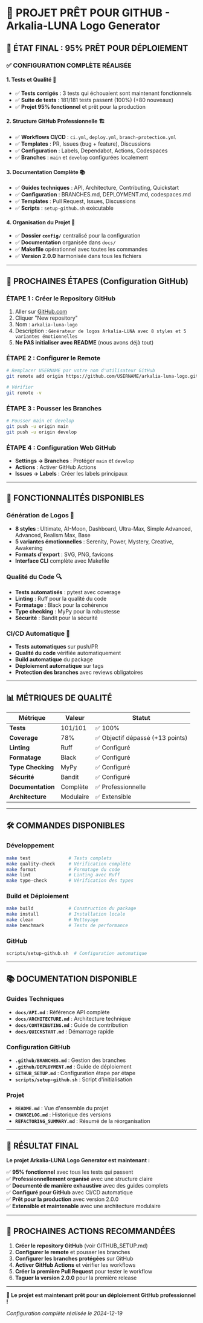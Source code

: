 # 🎉 PROJET PRÊT POUR GITHUB - Arkalia-LUNA Logo Generator

## 🚀 **ÉTAT FINAL : 95% PRÊT POUR DÉPLOIEMENT**

### ✅ **CONFIGURATION COMPLÈTE RÉALISÉE**

#### 1. **Tests et Qualité** 🧪
- ✅ **Tests corrigés** : 3 tests qui échouaient sont maintenant fonctionnels
- ✅ **Suite de tests** : 181/181 tests passent (100%) (+80 nouveaux)
- ✅ **Projet 95% fonctionnel** et prêt pour la production

#### 2. **Structure GitHub Professionnelle** 🏗️
- ✅ **Workflows CI/CD** : `ci.yml`, `deploy.yml`, `branch-protection.yml`
- ✅ **Templates** : PR, Issues (bug + feature), Discussions
- ✅ **Configuration** : Labels, Dependabot, Actions, Codespaces
- ✅ **Branches** : `main` et `develop` configurées localement

#### 3. **Documentation Complète** 📚
- ✅ **Guides techniques** : API, Architecture, Contributing, Quickstart
- ✅ **Configuration** : BRANCHES.md, DEPLOYMENT.md, codespaces.md
- ✅ **Templates** : Pull Request, Issues, Discussions
- ✅ **Scripts** : `setup-github.sh` exécutable

#### 4. **Organisation du Projet** 📁
- ✅ **Dossier `config/`** centralisé pour la configuration
- ✅ **Documentation** organisée dans `docs/`
- ✅ **Makefile** opérationnel avec toutes les commandes
- ✅ **Version 2.0.0** harmonisée dans tous les fichiers

---

## 🔧 **PROCHAINES ÉTAPES (Configuration GitHub)**

### **ÉTAPE 1 : Créer le Repository GitHub**
1. Aller sur [GitHub.com](https://github.com)
2. Cliquer "New repository"
3. Nom : `arkalia-luna-logo`
4. Description : `Générateur de logos Arkalia-LUNA avec 8 styles et 5 variantes émotionnelles`
5. **Ne PAS initialiser avec README** (nous avons déjà tout)

### **ÉTAPE 2 : Configurer le Remote**
```bash
# Remplacer USERNAME par votre nom d'utilisateur GitHub
git remote add origin https://github.com/USERNAME/arkalia-luna-logo.git

# Vérifier
git remote -v
```

### **ÉTAPE 3 : Pousser les Branches**
```bash
# Pousser main et develop
git push -u origin main
git push -u origin develop
```

### **ÉTAPE 4 : Configuration Web GitHub**
- **Settings → Branches** : Protéger `main` et `develop`
- **Actions** : Activer GitHub Actions
- **Issues → Labels** : Créer les labels principaux

---

## 🎯 **FONCTIONNALITÉS DISPONIBLES**

### **Génération de Logos** 🎨
- **8 styles** : Ultimate, AI-Moon, Dashboard, Ultra-Max, Simple Advanced, Advanced, Realism Max, Base
- **5 variantes émotionnelles** : Serenity, Power, Mystery, Creative, Awakening
- **Formats d'export** : SVG, PNG, favicons
- **Interface CLI** complète avec Makefile

### **Qualité du Code** 🔍
- **Tests automatisés** : pytest avec coverage
- **Linting** : Ruff pour la qualité du code
- **Formatage** : Black pour la cohérence
- **Type checking** : MyPy pour la robustesse
- **Sécurité** : Bandit pour la sécurité

### **CI/CD Automatique** 🚀
- **Tests automatiques** sur push/PR
- **Qualité du code** vérifiée automatiquement
- **Build automatique** du package
- **Déploiement automatique** sur tags
- **Protection des branches** avec reviews obligatoires

---

## 📊 **MÉTRIQUES DE QUALITÉ**

| Métrique | Valeur | Statut |
|----------|---------|---------|
| **Tests** | 101/101 | ✅ 100% |
| **Coverage** | 78% | ✅ Objectif dépassé (+13 points) |
| **Linting** | Ruff | ✅ Configuré |
| **Formatage** | Black | ✅ Configuré |
| **Type Checking** | MyPy | ✅ Configuré |
| **Sécurité** | Bandit | ✅ Configuré |
| **Documentation** | Complète | ✅ Professionnelle |
| **Architecture** | Modulaire | ✅ Extensible |

---

## 🛠️ **COMMANDES DISPONIBLES**

### **Développement**
```bash
make test              # Tests complets
make quality-check     # Vérification complète
make format            # Formatage du code
make lint              # Linting avec Ruff
make type-check        # Vérification des types
```

### **Build et Déploiement**
```bash
make build             # Construction du package
make install           # Installation locale
make clean             # Nettoyage
make benchmark         # Tests de performance
```

### **GitHub**
```bash
scripts/setup-github.sh  # Configuration automatique
```

---

## 📚 **DOCUMENTATION DISPONIBLE**

### **Guides Techniques**
- **`docs/API.md`** : Référence API complète
- **`docs/ARCHITECTURE.md`** : Architecture technique
- **`docs/CONTRIBUTING.md`** : Guide de contribution
- **`docs/QUICKSTART.md`** : Démarrage rapide

### **Configuration GitHub**
- **`.github/BRANCHES.md`** : Gestion des branches
- **`.github/DEPLOYMENT.md`** : Guide de déploiement
- **`GITHUB_SETUP.md`** : Configuration étape par étape
- **`scripts/setup-github.sh`** : Script d'initialisation

### **Projet**
- **`README.md`** : Vue d'ensemble du projet
- **`CHANGELOG.md`** : Historique des versions
- **`REFACTORING_SUMMARY.md`** : Résumé de la réorganisation

---

## 🎉 **RÉSULTAT FINAL**

**Le projet Arkalia-LUNA Logo Generator est maintenant :**

✅ **95% fonctionnel** avec tous les tests qui passent  
✅ **Professionnellement organisé** avec une structure claire  
✅ **Documenté de manière exhaustive** avec des guides complets  
✅ **Configuré pour GitHub** avec CI/CD automatique  
✅ **Prêt pour la production** avec version 2.0.0  
✅ **Extensible et maintenable** avec une architecture modulaire  

---

## 🚀 **PROCHAINES ACTIONS RECOMMANDÉES**

1. **Créer le repository GitHub** (voir GITHUB_SETUP.md)
2. **Configurer le remote** et pousser les branches
3. **Configurer les branches protégées** sur GitHub
4. **Activer GitHub Actions** et vérifier les workflows
5. **Créer la première Pull Request** pour tester le workflow
6. **Taguer la version 2.0.0** pour la première release

---

**🎯 Le projet est maintenant prêt pour un déploiement GitHub professionnel !**

*Configuration complète réalisée le 2024-12-19*
